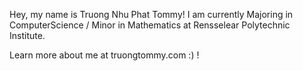 Hey, my name is Truong Nhu Phat Tommy! I am currently Majoring in ComputerScience / Minor in Mathematics at Rensselear Polytechnic Institute. 

Learn more about me at 
truongtommy.com 
:) ! 
